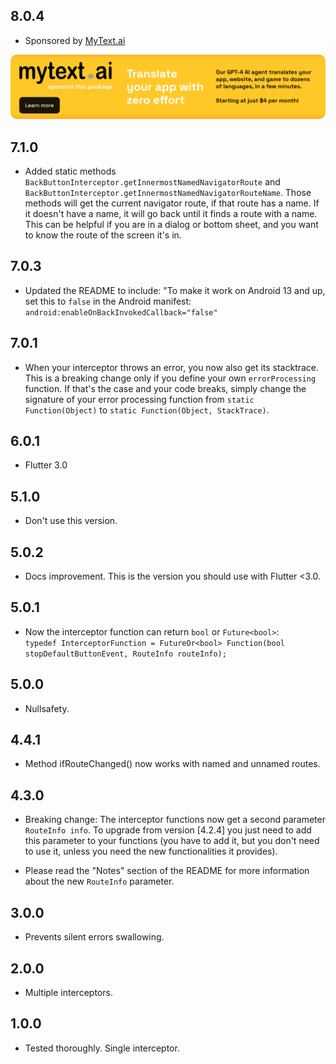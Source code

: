 ## 8.0.4

* Sponsored by [MyText.ai](https://mytext.ai)

[![](./example/SponsoredByMyTextAi.png)](https://mytext.ai)

## 7.1.0

* Added static methods `BackButtonInterceptor.getInnermostNamedNavigatorRoute`
  and `BackButtonInterceptor.getInnermostNamedNavigatorRouteName`. Those methods will
  get the current navigator route, if that route has a name. If it doesn't have a name,
  it will go back until it finds a route with a name. This can be helpful if you are in
  a dialog or bottom sheet, and you want to know the route of the screen it's in.

## 7.0.3

* Updated the README to include: "To make it work on Android 13 and up, set this to
  `false` in the Android manifest: `android:enableOnBackInvokedCallback="false"`

## 7.0.1

* When your interceptor throws an error, you now also get its stacktrace. This is a
  breaking change only if you define your own `errorProcessing` function. If that's the
  case and your code breaks, simply change the signature of your error processing function
  from `static Function(Object)` to `static Function(Object, StackTrace)`.

## 6.0.1

* Flutter 3.0

## 5.1.0

* Don't use this version.

## 5.0.2

* Docs improvement. This is the version you should use with Flutter <3.0.

## 5.0.1

* Now the interceptor function can return `bool` or `Future<bool>`:  
  `typedef InterceptorFunction = FutureOr<bool> Function(bool stopDefaultButtonEvent, RouteInfo routeInfo);`

## 5.0.0

* Nullsafety.

## 4.4.1

* Method ifRouteChanged() now works with named and unnamed routes.

## 4.3.0

* Breaking change: The interceptor functions now get a second parameter `RouteInfo info`.
  To upgrade from version [4.2.4] you just need to add this parameter to your functions
  (you have to add it, but you don't need to use it, unless you need the new
  functionalities it provides).

* Please read the "Notes" section of the README for more information
  about the new `RouteInfo` parameter.

## 3.0.0

* Prevents silent errors swallowing.

## 2.0.0

* Multiple interceptors.

## 1.0.0

* Tested thoroughly. Single interceptor.
